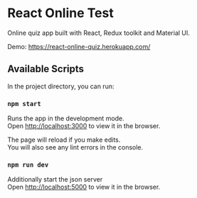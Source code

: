 # React Online Test

Online quiz app built with React, Redux toolkit and Material UI.

Demo: https://react-online-quiz.herokuapp.com/

## Available Scripts

In the project directory, you can run:

### `npm start`

Runs the app in the development mode.\
Open [http://localhost:3000](http://localhost:3000) to view it in the browser.

The page will reload if you make edits.\
You will also see any lint errors in the console.

### `npm run dev`

Additionally start the json server \
Open [http://localhost:5000](http://localhost:5000) to view it in the browser.